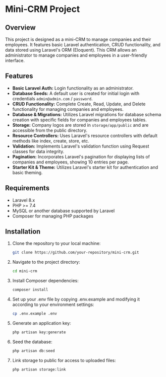 # Mini-CRM Project

## Overview
This project is designed as a mini-CRM to manage companies and their employees. It features basic Laravel authentication, CRUD functionality, and data stored using Laravel's ORM (Eloquent). This CRM allows an administrator to manage companies and employees in a user-friendly interface.

## Features
- **Basic Laravel Auth:** Login functionality as an administrator.
- **Database Seeds:** A default user is created for initial login with credentials `admin@admin.com` / `password`.
- **CRUD Functionality:** Complete Create, Read, Update, and Delete functionality for managing companies and employees.
- **Database & Migrations:** Utilizes Laravel migrations for database schema creation with specific fields for companies and employees tables.
- **Storage:** Company logos are stored in `storage/app/public` and are accessible from the public directory.
- **Resource Controllers:** Uses Laravel's resource controllers with default methods like index, create, store, etc.
- **Validation:** Implements Laravel's validation function using Request classes for data integrity.
- **Pagination:** Incorporates Laravel's pagination for displaying lists of companies and employees, showing 10 entries per page.
- **Starter Kit & Theme:** Utilizes Laravel's starter kit for authentication and basic theming.

## Requirements
- Laravel 8.x
- PHP >= 7.4
- MySQL or another database supported by Laravel
- Composer for managing PHP packages

## Installation

1. Clone the repository to your local machine:
   ```bash
   git clone https://github.com/your-repository/mini-crm.git
2. Navigate to the project directory:
   ```bash
   cd mini-crm
3. Install Composer dependencies:
    ```bash
   composer install
4. Set up your .env file by copying .env.example and modifying it according to your environment settings:
     ```bash
   cp .env.example .env
5. Generate an application key:
    ```bash
    php artisan key:generate
6. Seed the database:
    ```bash
    php artisan db:seed
7. Link storage to public for access to uploaded files:
    ```bash
   php artisan storage:link
